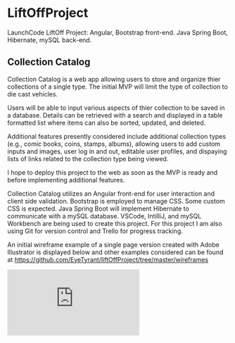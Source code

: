 # LiftOffProject
LaunchCode LiftOff Project: Angular, Bootstrap front-end. Java Spring Boot, Hibernate, mySQL back-end.

## Collection Catalog

Collection Catalog is a web app allowing users to store and organize thier collections of a single type. The initial MVP will limit the type of collection to die cast vehicles.

Users will be able to input various aspects of thier collection to be saved in a database. Details can be retrieved with a search and displayed in a table formatted list where items can also be sorted, updated, and deleted.

Additional features presently considered include additional collection types (e.g., comic books, coins, stamps, albums), allowing users to add custom inputs and images, user log in and out, editable user profiles, and dispaying lists of links related to the collection type being viewed.

I hope to deploy this project to the web as soon as the MVP is ready and before implementing additional features.

Collection Catalog utilizes an Angular front-end for user interaction and client side validation. Bootstrap is employed to manage CSS. Some custom CSS is expected. Java Spring Boot will implement Hibernate to communicate with a mySQL database. VSCode, IntilliJ, and mySQL Workbench are being used to create this project. For this project I am also using Git for version control and Trello for progress tracking.

An initial wireframe example of a single page version created with Adobe Illustrator is displayed below and other examples considered can be found at https://github.com/EyeTyrant/liftOffProject/tree/master/wireframes

![Single page with sidebar](https://github.com/EyeTyrant/liftOffProject/blob/master/wireframes/collectorSingleSideBar.pdf)

